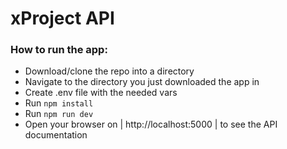 # xProject API

### How to run the app:
- Download/clone the repo into a directory
- Navigate to the directory you just downloaded the app in
- Create .env file with the needed vars
- Run ```npm install```
- Run ```npm run dev```
- Open your browser on | http://localhost:5000 | to see the API documentation
